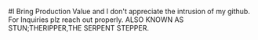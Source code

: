 #I Bring Production Value and I don't appreciate the intrusion of my github. For Inquiries plz reach out properly.
ALSO KNOWN AS STUN;THERIPPER,THE SERPENT STEPPER.
